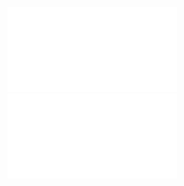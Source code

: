 ![](Notatki/Semestr%205/Inżynieria%20oprogramowania/Wykłady/Wykład%202/IO_W03.pdf)
![](Notatki/Semestr%205/Inżynieria%20oprogramowania/Wykłady/Wykład%202/Wyklad_2_INEK011.pdf)